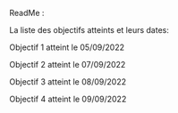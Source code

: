 ReadMe :

La liste des objectifs atteints et leurs dates:

Objectif 1 atteint le 05/09/2022

Objectif 2 atteint le 07/09/2022

Objectif 3 atteint le 08/09/2022

Objectif 4 atteint le 09/09/2022